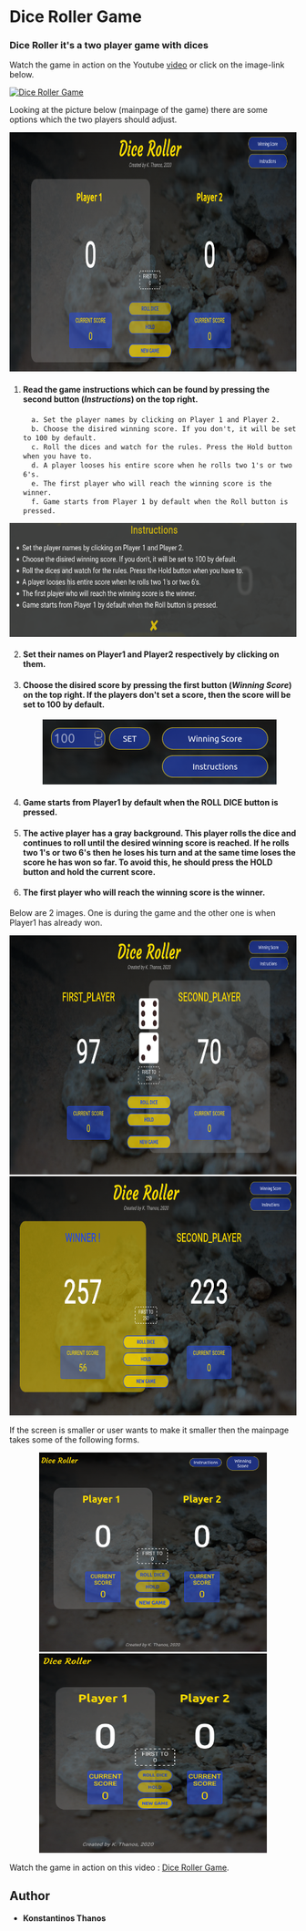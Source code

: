# Dice Roller Game

### Dice Roller it's a two player game with dices
Watch the game in action on the Youtube [video](https://www.youtube.com/watch?v=AiqHsKFflec) or click on the image-link below.

[![Dice Roller Game](http://img.youtube.com/vi/AiqHsKFflec/0.jpg)](https://www.youtube.com/watch?v=AiqHsKFflec "Dice Roller Game")

Looking at the picture below (mainpage of the game) there are some options which the two players should adjust.  

<p align="center">
   <img width="760" height="420" src="imgs/full.png">
</p>

1. #### Read the game instructions which can be found by pressing the second button (*Instructions*) on the top right.  

   ```
     a. Set the player names by clicking on Player 1 and Player 2.
     b. Choose the disired winning score. If you don't, it will be set to 100 by default.
     c. Roll the dices and watch for the rules. Press the Hold button when you have to.
     d. A player looses his entire score when he rolls two 1's or two 6's.
     e. The first player who will reach the winning score is the winner.
     f. Game starts from Player 1 by default when the Roll button is pressed.
   ```
<p align="center">
  <img width="650" height="200" src="imgs/instructions.png">
</p>

2. #### Set their names on Player1 and Player2 respectively by clicking on them.

3. #### Choose the disired score by pressing the first button (*Winning Score*) on the top right. If the players don't set a score, then the score will be set to 100 by default.  
   <p align="center">
      <img src="imgs/set_score.png">
   </p>

4. #### Game starts from Player1 by default when the **ROLL DICE** button is pressed.  

5. #### The active player has a gray background. This player rolls the dice and continues to roll until the desired winning score is reached. If he rolls two 1's or two 6's then he loses his turn and at the same time loses the score he has won so far. To avoid this, he should press the **HOLD** button and hold the current score.  


5. #### The first player who will reach the winning score is the winner.  

Below are 2 images. One is during the game and the other one is when Player1 has already won.
<p align="center">
  <img width="760" height="420" src="imgs/playing.png">
  <img width="760" height="420" src="imgs/winner.png">
</p>

If the screen is smaller or user wants to make it smaller then the mainpage takes some of the following forms.  
<p align="center">
  <img width="400" height="350" src="imgs/smaller_1.png">
  <img width="400" height="350" src="imgs/smaller_2.png">
</p>

Watch the game in action on this video : [Dice Roller Game](https://www.youtube.com/watch?v=AiqHsKFflec).

## Author
* **Konstantinos Thanos**
